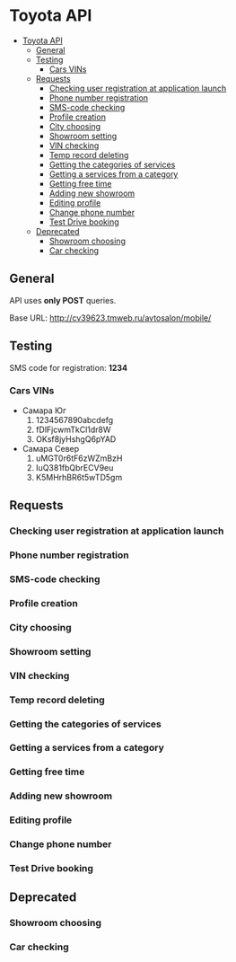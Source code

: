 # Toyota API

- [Toyota API](#toyota-api)
  - [General](#general)
  - [Testing](#testing)
    - [Cars VINs](#cars-vins)
  - [Requests](#requests)
    - [Сhecking user registration at application launch](#сhecking-user-registration-at-application-launch)
    - [Phone number registration](#phone-number-registration)
    - [SMS-code checking](#sms-code-checking)
    - [Profile creation](#profile-creation)
    - [City choosing](#city-choosing)
    - [Showroom setting](#showroom-setting)
    - [VIN checking](#vin-checking)
    - [Temp record deleting](#temp-record-deleting)
    - [Getting the categories of services](#getting-the-categories-of-services)
    - [Getting a services from a category](#getting-a-services-from-a-category)
    - [Getting free time](#getting-free-time)
    - [Adding new showroom](#adding-new-showroom)
    - [Editing profile](#editing-profile)
    - [Change phone number](#change-phone-number)
    - [Test Drive booking](#test-drive-booking)
  - [Deprecated](#deprecated)
    - [Showroom choosing](#showroom-choosing)
    - [Car checking](#car-checking)

## General

API uses **only POST** queries.

Base URL: http://cv39623.tmweb.ru/avtosalon/mobile/

## Testing

SMS code for registration: **1234**

### Cars VINs

- Самара Юг
    1. 1234567890abcdefg
    2. fDlFjcwmTkCl1dr8W
    3. OKsf8jyHshgQ6pYAD
- Самара Север
    1. uMGT0r6tF6zWZmBzH
    2. IuQ381fbQbrECV9eu
    3. K5MHrhBR6t5wTD5gm

## Requests

### Сhecking user registration at application launch

### Phone number registration

### SMS-code checking

### Profile creation

### City choosing

### Showroom setting

### VIN checking

### Temp record deleting

### Getting the categories of services

### Getting a services from a category

### Getting free time

### Adding new showroom

### Editing profile

### Change phone number

### Test Drive booking

## Deprecated

### Showroom choosing

### Car checking

